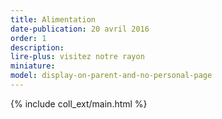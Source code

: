 ```yaml
---
title: Alimentation
date-publication: 20 avril 2016
order: 1
description: 
lire-plus: visitez notre rayon
miniature: 
model: display-on-parent-and-no-personal-page
---
```


<!-- ******************************** -->
<!-- **** intro rayon **** -->

<!-- 
xxxxxxxxxxxxxxxxxxxxxxxxxxxxxxxxxxxxxxxxxxxxxxxxxxxxxxxxxxxxxxxxxxxxxxxxxxxxxxxxxxxxxxxxxxxxxxxxxxxxxxxxxxxxxxxxxxxxxxxxxxxxxxxxxxxxxxxxxxxxxxxxxxxxxxxxxxxxxxxxxxxxxxxxxxxxxxxxxxxxxxxxxxxxxxxxxxxxxxxxxxxxxxxxxxxxxxxxxxxxxxxxxxxxxxxxxxxxxxxxxxxxxxxxxxxxxxxxxxxxxxxxxxxxxxxxxxxxxxxxxx
 -->
<!-- **** fin intro rayon ********* -->
<!-- ****************************** -->
<!--fin-excerpt-->

{% include coll_ext/main.html %}

